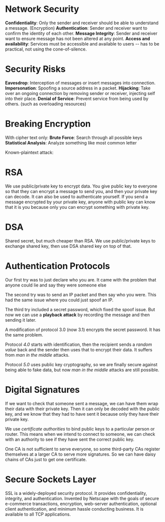 # Network Security

**Confidentiality**: Only the sender and receiver should be able to understand a message. (Encryption)
**Authentication**: Sender and receiver want to confirm the identity of each other. 
**Message Integrity**: Sender and receiver want to ensure message has not been altered at any point. 
**Access and availability**: Services must be accessible and available to users -- has to be practical, not using the cone-of-silence. 

# Security Risks
**Eavesdrop**: Interception of messages or insert messages into connection. 
**Impersonation**: Spoofing a source address in a packet. 
**Hijacking**: Take over an ongoing connection by removing sender or receiver, injecting self into their place. 
**Denial of Service**: Prevent service from being used by others. (such as overloading resources)

# Breaking Encryption
With cipher text only:
**Brute Force**: Search through all possible keys
**Statistical Analysis**: Analyze something like most common letter

Known-plaintext attack:


# RSA 
We use public/private key to encrypt data. You give public key to everyone so that they can encrypt a message to send you, and then your private key can decode. It can also be used to authenticate yourself. If you send a message encrypted by your private key, anyone with public key can know that it is you because only you can encrypt something with private key. 

# DSA
Shared secret, but much cheaper than RSA. We use public/private keys to exchange shared key, then use DSA shared key on top of that. 

# Authentication Protocols
Our first try was to just declare who you are. It came with the problem that anyone could lie and say they were someone else

The second try was to send an IP packet and then say who you were. This had the same issue where you could just spoof an IP. 

The third try included a secret password, which fixed the spoof issue. But now we can use a **playback attack** by recording the message and then sending it later. 

A modification of protocol 3.0 (now 3.1) encrypts the secret password. It has the same problem. 

Protocol *4.0* starts with identification, then the recipient sends a *random value* back and the sender then uses that to encrypt their data. It suffers from *man in the middle* attacks. 

Protocol *5.0* uses public key cryptography, so we are finally secure against being able to fake data, but now *man in the middle* attacks are still possible. 

# Digital Signatures

If we want to check that someone sent a message, we can have them wrap their data with their private key. Then it can only be decoded with the public key, and we know that they had to have sent it because only they have their private key. 

We use *certificate authorities* to bind public keys to a particular person or router. This means when we intend to connect to someone, we can check with an authority to see if they have sent the correct public key. 

One CA is not sufficient to serve everyone, so some third-party CAs register themselves at a larger CA to serve more signatures. So we can have daisy chains of CAs just to get one certificate. 

# Secure Sockets Layer

SSL is a widely-deployed security protocol. It provides confidentiality, integrity, and authentication. Invented by Netscape with the goals of secure e-commerce transactions, encryption, web-server authentication, optional client authentication, and minimum hassle conducting business. It is available to all TCP applications. 

